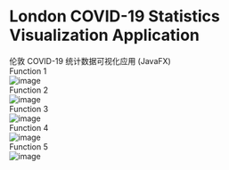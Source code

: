 # London COVID-19 Statistics Visualization Application
伦敦 COVID-19 统计数据可视化应用 (JavaFX)  
Function 1  
![image](https://github.com/Xujiangjing/github_gif/blob/main/covid_1.gif)  
Function 2  
![image](https://github.com/Xujiangjing/github_gif/blob/main/covid_2.gif)  
Function 3  
![image](https://github.com/Xujiangjing/github_gif/blob/main/covid_3.gif)  
Function 4  
![image](https://github.com/Xujiangjing/github_gif/blob/main/covid_4.gif)  
Function 5  
![image](https://github.com/Xujiangjing/github_gif/blob/main/covid_5.gif)  
